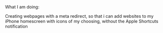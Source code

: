 What I am doing:

Creating webpages with a meta redirect, so that i can add websites to my iPhone homescreen with icons of my choosing, without the Apple Shortcuts notification
